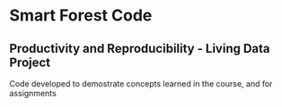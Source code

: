 # Smart Forest Code 
## Productivity and Reproducibility - Living Data Project

Code developed to demostrate concepts learned in the course, and for assignments
